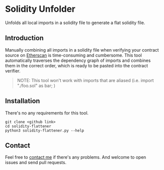 # Solidity Unfolder

Unfolds all local imports in a solidity file to generate a flat solidity file.


## Introduction
Manually combining all imports in a solidity file when verifying your contract source on [Etherscan](https://etherscan.io) is time-consuming and cumbersome. This tool automatically traverses the dependency graph of imports and combines them in the correct order, which is ready to be pasted into the contract verifier.

> NOTE: This tool won't work with imports that are aliased (i.e. import "./foo.sol" as bar; )


## Installation

There's no any requirements for this tool.

```
git clone <github link>
cd solidity-flattener
python3 solidity-flattener.py --help
```

## 	Contact
Feel free to [contact me](mailto:junyouliu9@gmail.com) if there's any problems. And welcome to open issues and send pull requests.